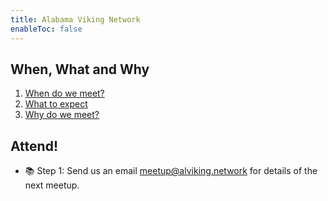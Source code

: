 ```yaml
---
title: Alabama Viking Network
enableToc: false
---
```


## When, What and Why

1. [When do we meet?](calendar)
2. [What to expect](meetings)
3. [Why do we meet?](why)

## Attend!
- 📚 Step 1: Send us an email meetup@alviking.network for details of the next meetup.
